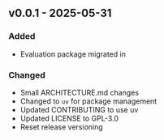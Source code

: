 ## v0.0.1 - 2025-05-31
### Added
* Evaluation package migrated in
### Changed
* Small ARCHITECTURE.md changes
* Changed to `uv` for package management
* Updated CONTRIBUTING to use uv
* Updated LICENSE to GPL-3.0
* Reset release versioning
